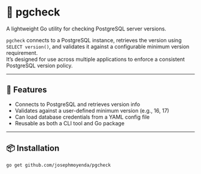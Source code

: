 # 🐘 pgcheck

A lightweight Go utility for checking PostgreSQL server versions.

`pgcheck` connects to a PostgreSQL instance, retrieves the version using `SELECT version()`, and validates it against a configurable minimum version requirement.  
It’s designed for use across multiple applications to enforce a consistent PostgreSQL version policy.

---

## 🚀 Features

- Connects to PostgreSQL and retrieves version info  
- Validates against a user-defined minimum version (e.g., 16, 17)  
- Can load database credentials from a YAML config file  
- Reusable as both a CLI tool and Go package  

---

## 📦 Installation

```bash
go get github.com/josephmoyenda/pgcheck
